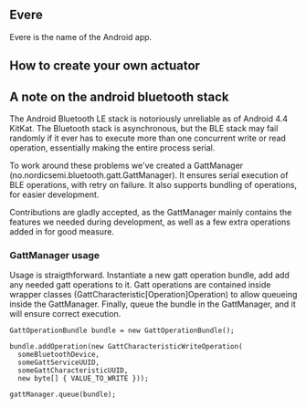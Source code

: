 ## Evere

Evere is the name of the Android app.

## How to create your own actuator

## A note on the android bluetooth stack

The Android Bluetooth LE stack is notoriously unreliable as of Android 4.4 KitKat. The Bluetooth stack is asynchronous, but the BLE stack may fail randomly if it ever has to execute more than one concurrent write or read operation, essentially making the entire process serial.

To work around these problems we've created a GattManager (no.nordicsemi.bluetooth.gatt.GattManager). It ensures serial execution of BLE operations, with retry on failure. It also supports bundling of operations, for easier development.

Contributions are gladly accepted, as the GattManager mainly contains the features we needed during development, as well as a few extra operations added in for good measure.

### GattManager usage

Usage is straigthforward. Instantiate a new gatt operation bundle, add add any needed gatt operations to it. Gatt operations are contained inside wrapper classes (GattCharacteristic[Operation]Operation) to allow queueing inside the GattManager. Finally, queue the bundle in the GattManager, and it will ensure correct execution.

```
GattOperationBundle bundle = new GattOperationBundle();

bundle.addOperation(new GattCharacteristicWriteOperation(
  someBluetoothDevice,
  someGattServiceUUID,
  someGattCharacteristicUUID,
  new byte[] { VALUE_TO_WRITE }));
  
gattManager.queue(bundle);
```
